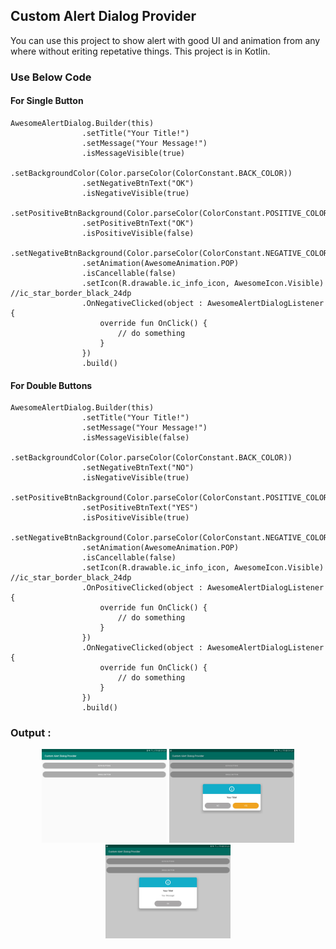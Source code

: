 ## Custom Alert Dialog Provider
You can use this project to show alert with good UI and animation from any where without eriting repetative things.
This project is in Kotlin.

### Use Below Code
#### For Single Button
```
AwesomeAlertDialog.Builder(this)
                .setTitle("Your Title!")
                .setMessage("Your Message!")
                .isMessageVisible(true)
                .setBackgroundColor(Color.parseColor(ColorConstant.BACK_COLOR)) 
                .setNegativeBtnText("OK")
                .isNegativeVisible(true)
                .setPositiveBtnBackground(Color.parseColor(ColorConstant.POSITIVE_COLOR))  
                .setPositiveBtnText("OK")
                .isPositiveVisible(false)
                .setNegativeBtnBackground(Color.parseColor(ColorConstant.NEGATIVE_COLOR)) 
                .setAnimation(AwesomeAnimation.POP)
                .isCancellable(false)
                .setIcon(R.drawable.ic_info_icon, AwesomeIcon.Visible)  //ic_star_border_black_24dp
                .OnNegativeClicked(object : AwesomeAlertDialogListener {
                    override fun OnClick() {
                        // do something
                    }
                })
                .build()
```

#### For Double Buttons
```
AwesomeAlertDialog.Builder(this)
                .setTitle("Your Title!")
                .setMessage("Your Message!")
                .isMessageVisible(false)
                .setBackgroundColor(Color.parseColor(ColorConstant.BACK_COLOR)) 
                .setNegativeBtnText("NO")
                .isNegativeVisible(true)
                .setPositiveBtnBackground(Color.parseColor(ColorConstant.POSITIVE_COLOR))  
                .setPositiveBtnText("YES")
                .isPositiveVisible(true)
                .setNegativeBtnBackground(Color.parseColor(ColorConstant.NEGATIVE_COLOR))  
                .setAnimation(AwesomeAnimation.POP)
                .isCancellable(false)
                .setIcon(R.drawable.ic_info_icon, AwesomeIcon.Visible)  //ic_star_border_black_24dp
                .OnPositiveClicked(object : AwesomeAlertDialogListener {
                    override fun OnClick() {
                        // do something
                    }
                })
                .OnNegativeClicked(object : AwesomeAlertDialogListener {
                    override fun OnClick() {
                        // do something
                    }
                })
                .build()
```

### Output :

<p align="center">
  <img src="https://github.com/SWAPDROiD/CustomAlertDialogProvider/blob/master/images/first_screen.jpg" width="200">
<img src="https://github.com/SWAPDROiD/CustomAlertDialogProvider/blob/master/images/second_screen.jpg.jpg" width="200">
<img src="https://github.com/SWAPDROiD/CustomAlertDialogProvider/blob/master/images/third_screen.jpg.jpg" width="200">
</p>
